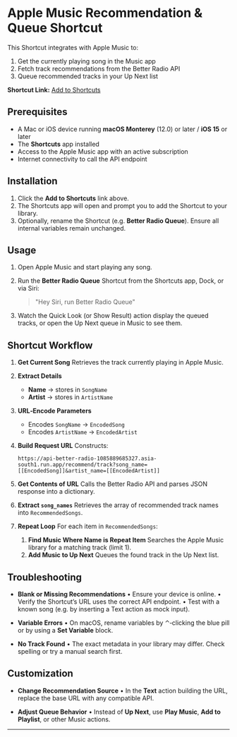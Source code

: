 # Apple Music Recommendation & Queue Shortcut

This Shortcut integrates with Apple Music to:

1. Get the currently playing song in the Music app
2. Fetch track recommendations from the Better Radio API
3. Queue recommended tracks in your Up Next list

**Shortcut Link:** [Add to Shortcuts](https://www.icloud.com/shortcuts/5e3e4d50caf24910aa871207fae0cb7d)

## Prerequisites

* A Mac or iOS device running **macOS Monterey** (12.0) or later / **iOS 15** or later
* The **Shortcuts** app installed
* Access to the Apple Music app with an active subscription
* Internet connectivity to call the API endpoint

## Installation

1. Click the **Add to Shortcuts** link above.
2. The Shortcuts app will open and prompt you to add the Shortcut to your library.
3. Optionally, rename the Shortcut (e.g. **Better Radio Queue**). Ensure all internal variables remain unchanged.

## Usage

1. Open Apple Music and start playing any song.
2. Run the **Better Radio Queue** Shortcut from the Shortcuts app, Dock, or via Siri:

   > "Hey Siri, run Better Radio Queue"
3. Watch the Quick Look (or Show Result) action display the queued tracks, or open the Up Next queue in Music to see them.

## Shortcut Workflow

1. **Get Current Song**
   Retrieves the track currently playing in Apple Music.

2. **Extract Details**

   * **Name** → stores in `SongName`
   * **Artist** → stores in `ArtistName`

3. **URL‑Encode Parameters**

   * Encodes `SongName` → `EncodedSong`
   * Encodes `ArtistName` → `EncodedArtist`

4. **Build Request URL**
   Constructs:

   ```
   https://api-better-radio-1085889685327.asia-south1.run.app/recommend/track?song_name=[[EncodedSong]]&artist_name=[[EncodedArtist]]
   ```

5. **Get Contents of URL**
   Calls the Better Radio API and parses JSON response into a dictionary.

6. **Extract `song_names`**
   Retrieves the array of recommended track names into `RecommendedSongs`.

7. **Repeat Loop**
   For each item in `RecommendedSongs`:

   1. **Find Music Where Name is Repeat Item**
      Searches the Apple Music library for a matching track (limit 1).
   2. **Add Music to Up Next**
      Queues the found track in the Up Next list.


## Troubleshooting

* **Blank or Missing Recommendations**
  • Ensure your device is online.
  • Verify the Shortcut’s URL uses the correct API endpoint.
  • Test with a known song (e.g. by inserting a Text action as mock input).

* **Variable Errors**
  • On macOS, rename variables by ⌃‑clicking the blue pill or by using a **Set Variable** block.

* **No Track Found**
  • The exact metadata in your library may differ. Check spelling or try a manual search first.

## Customization

* **Change Recommendation Source**
  • In the **Text** action building the URL, replace the base URL with any compatible API.

* **Adjust Queue Behavior**
  • Instead of **Up Next**, use **Play Music**, **Add to Playlist**, or other Music actions.

---
